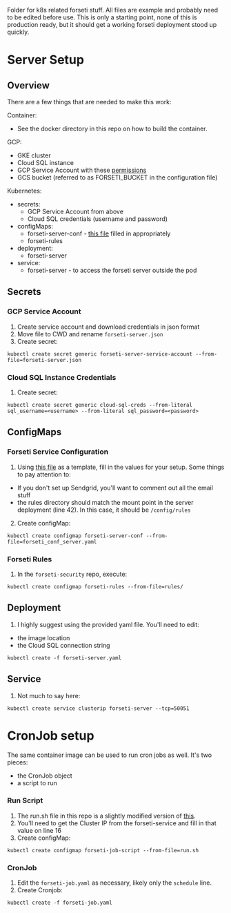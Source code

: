 Folder for k8s related forseti stuff.  All files are example and probably need to be edited before use.  This is only a starting point, none of this is production ready, but it should get a working forseti deployment stood up quickly.

# Server Setup

## Overview
There are a few things that are needed to make this work:

Container:
  - See the docker directory in this repo on how to build the container.

GCP:
  - GKE cluster
  - Cloud SQL instance
  - GCP Service Account with these [permissions](https://forsetisecurity.org/docs/latest/concepts/service-accounts.html#the-server-service-account)
  - GCS bucket (referred to as FORSETI_BUCKET in the configuration file)
  
Kubernetes:
  - secrets:
    - GCP Service Account from above
    - Cloud SQL credentials (username and password)
  - configMaps:
    - forseti-server-conf - [this file](https://github.com/forseti-security/forseti-security/blob/dev/configs/server/forseti_conf_server.yaml.in) filled in appropriately  
    - forseti-rules
  - deployment:
    - forseti-server
  - service:
    - forseti-server - to access the forseti server outside the pod


## Secrets

### GCP Service Account

1) Create service account and download credentials in json format
2) Move file to CWD and rename `forseti-server.json`
3) Create secret:
```
kubectl create secret generic forseti-server-service-account --from-file=forseti-server.json
```

### Cloud SQL Instance Credentials

1) Create secret:
```
kubectl create secret generic cloud-sql-creds --from-literal sql_username=<username> --from-literal sql_password=<password>
```

## ConfigMaps

### Forseti Service Configuration

1) Using [this file](https://github.com/forseti-security/forseti-security/blob/dev/configs/server/forseti_conf_server.yaml.in) as a template, fill in the values for your setup.  Some things to pay attention to:
  - If you don't set up Sendgrid, you'll want to comment out all the email stuff
  - the rules directory should match the mount point in the server deployment (line 42).  In this case, it should be `/config/rules`
2) Create configMap:
```
kubectl create configmap forseti-server-conf --from-file=forseti_conf_server.yaml
```

### Forseti Rules

1) In the `forseti-security` repo, execute:
```
kubectl create configmap forseti-rules --from-file=rules/
```

## Deployment

1) I highly suggest using the provided yaml file.  You'll need to edit:
  - the image location
  - the Cloud SQL connection string
```
kubectl create -f forseti-server.yaml
```

## Service

1) Not much to say here:
```
kubectl create service clusterip forseti-server --tcp=50051
```

# CronJob setup

The same container image can be used to run cron jobs as well.  It's two pieces:
 - the CronJob object
 - a script to run

### Run Script

1) The run.sh file in this repo is a slightly modified version of [this](https://github.com/forseti-security/forseti-security/blob/dev/install/gcp/scripts/run_forseti.sh).
2) You'll need to get the Cluster IP from the forseti-service and fill in that value on line 16
3) Create configMap:
```
kubectl create configmap forseti-job-script --from-file=run.sh
```

### CronJob

1) Edit the `forseti-job.yaml` as necessary, likely only the `schedule` line.
2) Create Cronjob:
```
kubectl create -f forseti-job.yaml
```



